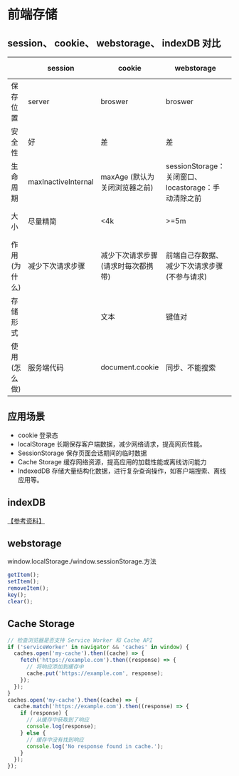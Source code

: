 <!--
 * @Author: 鱼小柔
 * @Date: 2020-11-15 11:19:45
 * @LastEditors: your name
 * @LastEditTime: 2021-06-06 17:11:10
 * @Description: file content
-->

# 前端存储

## session、 cookie、 webstorage、 indexDB 对比

|              | session             | cookie                             | webstorage                                          | indexDB        |Cache Storage |
| ------------ | ------------------- | ---------------------------------- | --------------------------------------------------- | -------------- | ------------ |
| 保存位置     | server              | broswer                            | broswer                                             | broswer        |      broswer  |
| 安全性       | 好                  | 差                                 | 差                                                  |                |      差|
| 生命周期     | maxInactiveInternal | maxAge (默认为关闭浏览器之前)      | sessionStorage：关闭窗口、locastorage：手动清除之前 | 手动清除前     |      手动清除前|
| 大小         | 尽量精简            | <4k                                | >=5m                                                | 无限           |      比webStorage大|
| 作用(为什么) | 减少下次请求步骤    | 减少下次请求步骤(请求时每次都携带) | 前端自己存数据、减少下次请求步骤(不参与请求)        | 同左           |      减少网络请求、支持离线访问|
| 存储形式     |                     | 文本                               | 键值对                                              | 键值对、二进制 |      键值对|
| 使用(怎么做) | 服务端代码          | document.cookie                    | 同步、不能搜索                                      | 异步、可以搜索 |      见使用示例|

## 应用场景
- cookie 登录态
- localStorage 长期保存客户端数据，减少网络请求，提高网页性能。
- SessionStorage 保存页面会话期间的临时数据
- Cache Storage 缓存网络资源，提高应用的加载性能或离线访问能力
- IndexedDB 存储大量结构化数据，进行复杂查询操作，如客户端搜索、离线应用等。

## indexDB 
[【参考资料】](http://www.ruanyifeng.com/blog/2018/07/indexeddb.html)
## webstorage

window.localStorage./window.sessionStorage.方法
```js
getItem();
setItem();
removeItem();
key();
clear();
```

## Cache Storage
```js
// 检查浏览器是否支持 Service Worker 和 Cache API
if ('serviceWorker' in navigator && 'caches' in window) {
  caches.open('my-cache').then((cache) => {
    fetch('https://example.com').then((response) => {
      // 将响应添加到缓存中
      cache.put('https://example.com', response);
    });
  });
}
caches.open('my-cache').then((cache) => {
  cache.match('https://example.com').then((response) => {
    if (response) {
      // 从缓存中获取到了响应
      console.log(response);
    } else {
      // 缓存中没有找到响应
      console.log('No response found in cache.');
    }
  });
});
```